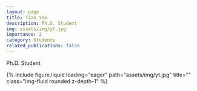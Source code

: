 ```yaml
---
layout: page
title: Tian Yao
description: Ph.D. Student
img: assets/img/yt.jpg
importance: 2
category: Students
related_publications: false
---
```




<div class="row">
    <div class="col-sm-8 mt-3 mt-md-0">
        <!-- <p>Email: yt20@m.fudan.edu.cn</p> -->
        <p>Ph.D. Student</p>
    </div>
    <div class="col-sm-4 mt-3 mt-md-0">
        {% include figure.liquid loading="eager" path="assets/img/yt.jpg" title="" class="img-fluid rounded z-depth-1" %}
    </div>
</div>
